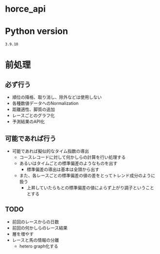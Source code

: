 # horce_api

# Python version
```
3.9.10
```

# 前処理
## 必ず行う
- 順位の降格、取り消し、除外などは使用しない
- 各種数値データへのNormalization
- 距離適性、脚質の追加
- レースごとのグラフ化
- 予測結果のAPI化
## 可能であれば行う
- 可能であれば擬似的なタイム指数の導出
    - コースレコードに対して何かしらの計算を行い処理する
    - あるいはタイムごとの標準偏差のようなものを出す
        - 標準偏差の導出は基本は全頭から出す
    - また、各レースごとの標準偏差の値の差をとってトレンド成分のように扱う
        - 上昇していたらもとの標準偏差の値によらず上がり調子ということとする

## TODO
- 前回のレースからの日数
- 前回の何かしらのレース結果
- 層を増やす
- レースと馬の情報の分離
    - hetero graph化する